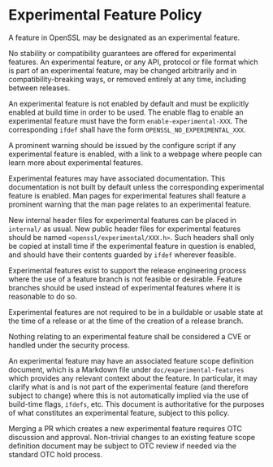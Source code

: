 Experimental Feature Policy
===========================

A feature in OpenSSL may be designated as an experimental feature.

No stability or compatibility guarantees are offered for experimental features.
An experimental feature, or any API, protocol or file format which is part of an
experimental feature, may be changed arbitrarily and in compatibility-breaking
ways, or removed entirely at any time, including between releases.

An experimental feature is not enabled by default and must be explicitly enabled
at build time in order to be used. The enable flag to enable an experimental
feature must have the form `enable-experimental-XXX`. The corresponding `ifdef`
shall have the form `OPENSSL_NO_EXPERIMENTAL_XXX`.

A prominent warning should be issued by the configure script if any experimental
feature is enabled, with a link to a webpage where people can learn more about
experimental features.

Experimental features may have associated documentation. This documentation is
not built by default unless the corresponding experimental feature is enabled.
Man pages for experimental features shall feature a prominent warning that the
man page relates to an experimental feature.

New internal header files for experimental features can be placed in `internal/`
as usual. New public header files for experimental features should be named
`<openssl/experimental/XXX.h>`. Such headers shall only be copied at install
time if the experimental feature in question is enabled, and should have their
contents guarded by `ifdef` wherever feasible.

Experimental features exist to support the release engineering process where the
use of a feature branch is not feasible or desirable. Feature branches should be
used instead of experimental features where it is reasonable to do so.

Experimental features are not required to be in a buildable or usable state at
the time of a release or at the time of the creation of a release branch.

Nothing relating to an experimental feature shall be considered a CVE or handled
under the security process.

An experimental feature may have an associated feature scope definition
document, which is a Markdown file under `doc/experimental-features` which
provides any relevant context about the feature. In particular, it may clarify
what is and is not part of the experimental feature (and therefore subject to
change) where this is not automatically implied via the use of build-time flags,
`ifdefs`, etc. This document is authoritative for the purposes of what
constitutes an experimental feature, subject to this policy.

Merging a PR which creates a new experimental feature requires OTC discussion
and approval. Non-trivial changes to an existing feature scope definition
document may be subject to OTC review if needed via the standard OTC hold
process.
